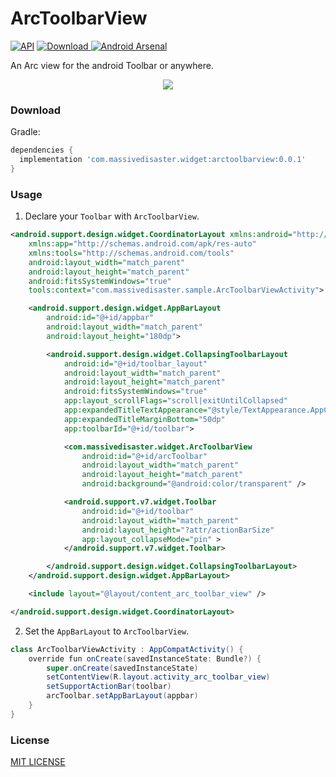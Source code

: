 # ArcToolbarView
[![API](https://img.shields.io/badge/API-19%2B-green.svg?style=flat)](https://android-arsenal.com/api?level=19)
[ ![Download](https://api.bintray.com/packages/massivedisaster/widget/arctoolbarview/images/download.svg) ](https://bintray.com/massivedisaster/widget/arctoolbarview/_latestVersion)
[![Android Arsenal]( https://img.shields.io/badge/Android%20Arsenal-ArcToolbarView-green.svg?style=flat )]( https://android-arsenal.com/details/1/6772 )

An Arc view for the android Toolbar or anywhere.

<div align="center">
  <img src="art/sample.gif" />
</div>

### Download

Gradle:

```gradle
dependencies {
  implementation 'com.massivedisaster.widget:arctoolbarview:0.0.1'
}
```

### Usage

1. Declare your `Toolbar` with `ArcToolbarView`.

```xml
<android.support.design.widget.CoordinatorLayout xmlns:android="http://schemas.android.com/apk/res/android"
    xmlns:app="http://schemas.android.com/apk/res-auto"
    xmlns:tools="http://schemas.android.com/tools"
    android:layout_width="match_parent"
    android:layout_height="match_parent"
    android:fitsSystemWindows="true"
    tools:context="com.massivedisaster.sample.ArcToolbarViewActivity">

    <android.support.design.widget.AppBarLayout
        android:id="@+id/appbar"
        android:layout_width="match_parent"
        android:layout_height="180dp">

        <android.support.design.widget.CollapsingToolbarLayout
            android:id="@+id/toolbar_layout"
            android:layout_width="match_parent"
            android:layout_height="match_parent"
            android:fitsSystemWindows="true"
            app:layout_scrollFlags="scroll|exitUntilCollapsed"
            app:expandedTitleTextAppearance="@style/TextAppearance.AppCompat.Headline"
            app:expandedTitleMarginBottom="50dp"
            app:toolbarId="@+id/toolbar">

            <com.massivedisaster.widget.ArcToolbarView
                android:id="@+id/arcToolbar"
                android:layout_width="match_parent"
                android:layout_height="match_parent"
                android:background="@android:color/transparent" />

            <android.support.v7.widget.Toolbar
                android:id="@+id/toolbar"
                android:layout_width="match_parent"
                android:layout_height="?attr/actionBarSize"
                app:layout_collapseMode="pin" >
            </android.support.v7.widget.Toolbar>

        </android.support.design.widget.CollapsingToolbarLayout>
    </android.support.design.widget.AppBarLayout>

    <include layout="@layout/content_arc_toolbar_view" />    

</android.support.design.widget.CoordinatorLayout>
```

2. Set the `AppBarLayout` to `ArcToolbarView`.

```java
class ArcToolbarViewActivity : AppCompatActivity() {
    override fun onCreate(savedInstanceState: Bundle?) {
        super.onCreate(savedInstanceState)
        setContentView(R.layout.activity_arc_toolbar_view)
        setSupportActionBar(toolbar)
        arcToolbar.setAppBarLayout(appbar)
    }
}
```

### License
[MIT LICENSE](LICENSE.md)
